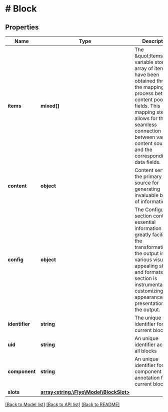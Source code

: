 # # Block

## Properties

Name | Type | Description | Notes
------------ | ------------- | ------------- | -------------
**items** | **mixed[]** | The \&quot;Items\&quot; variable stores an array of items that have been obtained through the mapping process between content pools and fields. This mapping step allows for the seamless connection between various content sources and the corresponding data fields. | [optional]
**content** | **object** | Content serves as the primary source for generating invaluable blocks of information. | [optional]
**config** | **object** | The Configuration section contains essential information that greatly facilitates the transformation of the output into various visually appealing styles and formats. This section is instrumental in customizing the appearance and presentation of the output. | [optional]
**identifier** | **string** | The unique identifier for the current block type | [optional]
**uid** | **string** | An unique identifier across all blocks | [optional]
**component** | **string** | An unique identifier for a component annotation for the current block type | [optional]
**slots** | [**array<string,\Flyo\Model\BlockSlot>**](BlockSlot.md) |  | [optional]

[[Back to Model list]](../../README.md#models) [[Back to API list]](../../README.md#endpoints) [[Back to README]](../../README.md)

